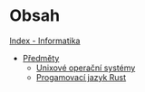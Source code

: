 # Obsah

[Index - Informatika](./index.md)
- [Předměty](./predmety.md)
	- [Unixové operační systémy](./subjects/unix/subject.md)
	- [Progamovací jazyk Rust](./subjects/rust/subject.md)
